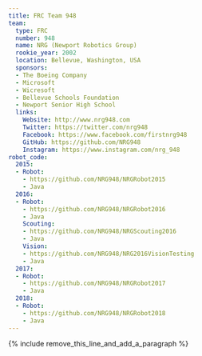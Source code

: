 ```yaml
---
title: FRC Team 948
team:
  type: FRC
  number: 948
  name: NRG (Newport Robotics Group)
  rookie_year: 2002
  location: Bellevue, Washington, USA
  sponsors:
  - The Boeing Company
  - Microsoft
  - Wicresoft
  - Bellevue Schools Foundation
  - Newport Senior High School
  links:
    Website: http://www.nrg948.com
    Twitter: https://twitter.com/nrg948
    Facebook: https://www.facebook.com/firstnrg948
    GitHub: https://github.com/NRG948
    Instagram: https://www.instagram.com/nrg_948
robot_code:
  2015:
  - Robot:
    - https://github.com/NRG948/NRGRobot2015
    - Java
  2016:
  - Robot:
    - https://github.com/NRG948/NRGRobot2016
    - Java
    Scouting:
    - https://github.com/NRG948/NRGScouting2016
    - Java
    Vision:
    - https://github.com/NRG948/NRG2016VisionTesting
    - Java
  2017:
  - Robot:
    - https://github.com/NRG948/NRGRobot2017
    - Java
  2018:
  - Robot:
    - https://github.com/NRG948/NRGRobot2018
    - Java
---
```


{% include remove_this_line_and_add_a_paragraph %}
